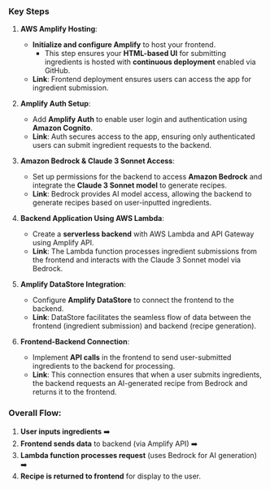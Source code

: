 ### Key Steps

1. **AWS Amplify Hosting**:
   - **Initialize and configure Amplify** to host your frontend.
     - This step ensures your **HTML-based UI** for submitting ingredients is hosted with **continuous deployment** enabled via GitHub.
   - **Link**: Frontend deployment ensures users can access the app for ingredient submission.

2. **Amplify Auth Setup**:
   - Add **Amplify Auth** to enable user login and authentication using **Amazon Cognito**.
   - **Link**: Auth secures access to the app, ensuring only authenticated users can submit ingredient requests to the backend.

3. **Amazon Bedrock & Claude 3 Sonnet Access**:
   - Set up permissions for the backend to access **Amazon Bedrock** and integrate the **Claude 3 Sonnet model** to generate recipes.
   - **Link**: Bedrock provides AI model access, allowing the backend to generate recipes based on user-inputted ingredients.

4. **Backend Application Using AWS Lambda**:
   - Create a **serverless backend** with AWS Lambda and API Gateway using Amplify API.
   - **Link**: The Lambda function processes ingredient submissions from the frontend and interacts with the Claude 3 Sonnet model via Bedrock.

5. **Amplify DataStore Integration**:
   - Configure **Amplify DataStore** to connect the frontend to the backend.
   - **Link**: DataStore facilitates the seamless flow of data between the frontend (ingredient submission) and backend (recipe generation).

6. **Frontend-Backend Connection**:
   - Implement **API calls** in the frontend to send user-submitted ingredients to the backend for processing.
   - **Link**: This connection ensures that when a user submits ingredients, the backend requests an AI-generated recipe from Bedrock and returns it to the frontend.

### Overall Flow:
1. **User inputs ingredients** ➡️ 
2. **Frontend sends data** to backend (via Amplify API) ➡️ 
3. **Lambda function processes request** (uses Bedrock for AI generation) ➡️ 
4. **Recipe is returned to frontend** for display to the user.
